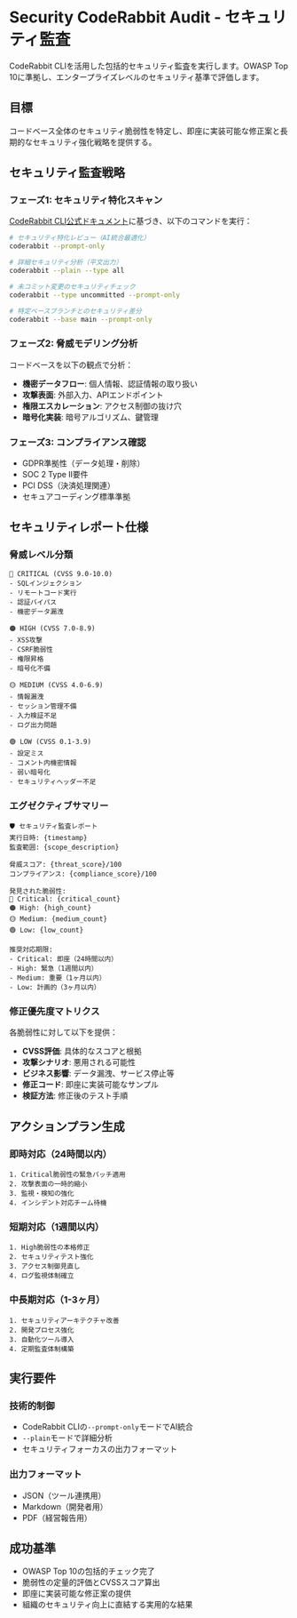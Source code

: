 # Security CodeRabbit Audit - セキュリティ監査

CodeRabbit CLIを活用した包括的セキュリティ監査を実行します。OWASP Top 10に準拠し、エンタープライズレベルのセキュリティ基準で評価します。

## 目標
コードベース全体のセキュリティ脆弱性を特定し、即座に実装可能な修正案と長期的なセキュリティ強化戦略を提供する。

## セキュリティ監査戦略

### フェーズ1: セキュリティ特化スキャン
[CodeRabbit CLI公式ドキュメント](https://docs.coderabbit.ai/cli/overview)に基づき、以下のコマンドを実行：

```bash
# セキュリティ特化レビュー（AI統合最適化）
coderabbit --prompt-only

# 詳細セキュリティ分析（平文出力）
coderabbit --plain --type all

# 未コミット変更のセキュリティチェック
coderabbit --type uncommitted --prompt-only

# 特定ベースブランチとのセキュリティ差分
coderabbit --base main --prompt-only
```

### フェーズ2: 脅威モデリング分析
コードベースを以下の観点で分析：
- **機密データフロー**: 個人情報、認証情報の取り扱い
- **攻撃表面**: 外部入力、APIエンドポイント
- **権限エスカレーション**: アクセス制御の抜け穴
- **暗号化実装**: 暗号アルゴリズム、鍵管理

### フェーズ3: コンプライアンス確認
- GDPR準拠性（データ処理・削除）
- SOC 2 Type II要件
- PCI DSS（決済処理関連）
- セキュアコーディング標準準拠

## セキュリティレポート仕様

### 脅威レベル分類
```
🔴 CRITICAL (CVSS 9.0-10.0)
- SQLインジェクション
- リモートコード実行
- 認証バイパス
- 機密データ漏洩

🟠 HIGH (CVSS 7.0-8.9)
- XSS攻撃
- CSRF脆弱性
- 権限昇格
- 暗号化不備

🟡 MEDIUM (CVSS 4.0-6.9)
- 情報漏洩
- セッション管理不備
- 入力検証不足
- ログ出力問題

🟢 LOW (CVSS 0.1-3.9)
- 設定ミス
- コメント内機密情報
- 弱い暗号化
- セキュリティヘッダー不足
```

### エグゼクティブサマリー
```
🛡️ セキュリティ監査レポート
実行日時: {timestamp}
監査範囲: {scope_description}

脅威スコア: {threat_score}/100
コンプライアンス: {compliance_score}/100

発見された脆弱性:
🔴 Critical: {critical_count}
🟠 High: {high_count}
🟡 Medium: {medium_count}
🟢 Low: {low_count}

推奨対応期限:
- Critical: 即座（24時間以内）
- High: 緊急（1週間以内）
- Medium: 重要（1ヶ月以内）
- Low: 計画的（3ヶ月以内）
```

### 修正優先度マトリクス
各脆弱性に対して以下を提供：
- **CVSS評価**: 具体的なスコアと根拠
- **攻撃シナリオ**: 悪用される可能性
- **ビジネス影響**: データ漏洩、サービス停止等
- **修正コード**: 即座に実装可能なサンプル
- **検証方法**: 修正後のテスト手順

## アクションプラン生成

### 即時対応（24時間以内）
```
1. Critical脆弱性の緊急パッチ適用
2. 攻撃表面の一時的縮小
3. 監視・検知の強化
4. インシデント対応チーム待機
```

### 短期対応（1週間以内）
```
1. High脆弱性の本格修正
2. セキュリティテスト強化
3. アクセス制御見直し
4. ログ監視体制確立
```

### 中長期対応（1-3ヶ月）
```
1. セキュリティアーキテクチャ改善
2. 開発プロセス強化
3. 自動化ツール導入
4. 定期監査体制構築
```

## 実行要件

### 技術的制御
- CodeRabbit CLIの`--prompt-only`モードでAI統合
- `--plain`モードで詳細分析
- セキュリティフォーカスの出力フォーマット

### 出力フォーマット
- JSON（ツール連携用）
- Markdown（開発者用）
- PDF（経営報告用）

## 成功基準
- OWASP Top 10の包括的チェック完了
- 脆弱性の定量的評価とCVSSスコア算出
- 即座に実装可能な修正案の提供
- 組織のセキュリティ向上に直結する実用的な結果
